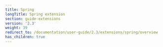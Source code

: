 ```yaml
---
title: Spring
longTitle: Spring extension
section: guide-extensions
version: '2.3'
weight: 39
redirect_to: /documentation/user-guide/2.3/extensions/spring/overview
has_children: true
---
```

